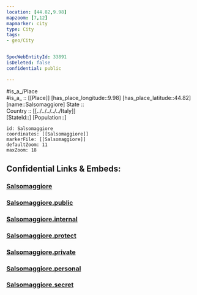 ```yaml
---
location: [44.82,9.98] 
mapzoom: [7,12] 
mapmarker: city 
type: City
tags:
- geo/City


SpocWebEntityId: 33891
isDeleted: false
confidential: public

---
```

#is_a_/Place  
#is_a_ :: [[Place]] 
[has_place_longitude::9.98] 
[has_place_latitude::44.82] 
[name::Salsomaggiore] 
State ::  
Country :: [[../../../../../Italy]]  
[StateId::] 
[Population::] 



```leaflet
id: Salsomaggiore
coordinates: [[Salsomaggiore]] 
markerFile: [[Salsomaggiore]] 
defaultZoom: 11 
maxZoom: 18
```


## Confidential Links & Embeds: 

### [Salsomaggiore](/_Standards/Earth/Continent/Europe/Europe~South/Italy/regions~Italy/Emilia-Romagna/Parma.Province/City/Salsomaggiore.md) 

### [Salsomaggiore.public](/_public/Earth/Continent/Europe/Europe~South/Italy/regions~Italy/Emilia-Romagna/Parma.Province/City/Salsomaggiore.public.md) 

### [Salsomaggiore.internal](/_internal/Earth/Continent/Europe/Europe~South/Italy/regions~Italy/Emilia-Romagna/Parma.Province/City/Salsomaggiore.internal.md) 

### [Salsomaggiore.protect](/_protect/Earth/Continent/Europe/Europe~South/Italy/regions~Italy/Emilia-Romagna/Parma.Province/City/Salsomaggiore.protect.md) 

### [Salsomaggiore.private](/_private/Earth/Continent/Europe/Europe~South/Italy/regions~Italy/Emilia-Romagna/Parma.Province/City/Salsomaggiore.private.md) 

### [Salsomaggiore.personal](/_personal/Earth/Continent/Europe/Europe~South/Italy/regions~Italy/Emilia-Romagna/Parma.Province/City/Salsomaggiore.personal.md) 

### [Salsomaggiore.secret](/_secret/Earth/Continent/Europe/Europe~South/Italy/regions~Italy/Emilia-Romagna/Parma.Province/City/Salsomaggiore.secret.md)


